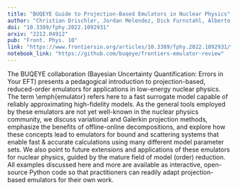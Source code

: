 ```yaml
---
title: "BUQEYE Guide to Projection-Based Emulators in Nuclear Physics"
author: "Christian Drischler, Jordan Melendez, Dick Furnstahl, Alberto Garcia, and Xilin Zhang"
doi: "10.3389/fphy.2022.1092931"
arxiv: "2212.04912"
pub: "Front. Phys. 10"
link: "https://www.frontiersin.org/articles/10.3389/fphy.2022.1092931/full"
notebook_link: "https://github.com/buqeye/frontiers-emulator-review"
---
```


The BUQEYE collaboration (Bayesian Uncertainty Quantification: Errors in Your EFT) presents a pedagogical introduction to projection-based, reduced-order emulators for applications in low-energy nuclear physics. The term \emph{emulator} refers here to a fast surrogate model capable of reliably approximating high-fidelity models. As the general tools employed by these emulators are not yet well-known in the nuclear physics community, we discuss variational and Galerkin projection methods, emphasize the benefits of offline-online decompositions, and explore how these concepts lead to emulators for bound and scattering systems that enable fast \& accurate calculations using many different model parameter sets. We also point to future extensions and applications of these emulators for nuclear physics, guided by the mature field of model (order) reduction. All examples discussed here and more are available as interactive, open-source Python code so that practitioners can readily adapt projection-based emulators for their own work.
